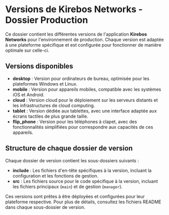 # Versions de Kirebos Networks - Dossier Production

Ce dossier contient les différentes versions de l'application **Kirebos Networks** pour l'environnement de production. Chaque version est adaptée à une plateforme spécifique et est configurée pour fonctionner de manière optimale sur celle-ci.

## Versions disponibles

- **desktop** : Version pour ordinateurs de bureau, optimisée pour les plateformes Windows et Linux.
- **mobile** : Version pour appareils mobiles, compatible avec les systèmes iOS et Android.
- **cloud** : Version cloud pour le déploiement sur les serveurs distants et les infrastructures de cloud computing.
- **tablet** : Version dédiée aux tablettes, avec une interface adaptée aux écrans tactiles de plus grande taille.
- **flip_phone** : Version pour les téléphones à clapet, avec des fonctionnalités simplifiées pour correspondre aux capacités de ces appareils.

## Structure de chaque dossier de version

Chaque dossier de version contient les sous-dossiers suivants :

- **include** : Les fichiers d'en-tête spécifiques à la version, incluant la configuration et les fonctions de gestion.
- **src** : Les fichiers source pour le code spécifique à la version, incluant les fichiers principaux (`main`) et de gestion (`manager`).

Ces versions sont prêtes à être déployées et configurées pour leur plateforme respective. Pour plus de détails, consultez les fichiers README dans chaque sous-dossier de version.
